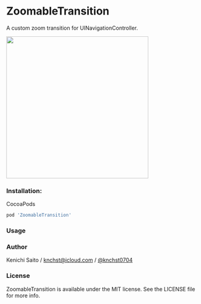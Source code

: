 # ZoomableTransition

A custom zoom transition for UINavigationController.

<img src="https://raw.githubusercontent.com/knchst/ZoomableTransition/master/resources/sample.gif" width="375">


### Installation:

CocoaPods

```ruby
pod 'ZoomableTransition'
```

### Usage


### Author

Kenichi Saito / knchst@icloud.com / [@knchst0704](https://www.twitter.com/knchst0704)

### License

ZoomableTransition is available under the MIT license. See the LICENSE file for more info.
